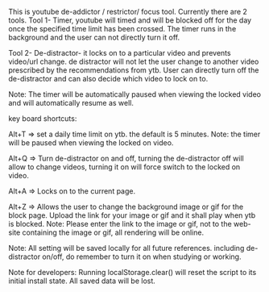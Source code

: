 This is youtube de-addictor / restrictor/ focus tool. Currently there are 2 tools. 
Tool 1- Timer, youtube will timed and will be blocked off for the day once the specified time limit has been crossed. The timer runs in the background and
the user can not directly turn it off.

Tool 2- De-distractor- it locks on to a particular video and prevents video/url change. de distractor will not let the user change to another video prescribed by the recommendations from ytb. User can directly turn off the de-distractor and can also decide which video to lock on to.

Note: The timer will be automatically paused when viewing the locked video and will automatically resume as well.



key board shortcuts:

Alt+T => set a daily time limit on ytb. the default is 5 minutes. Note: the timer will be paused when viewing the locked on video.


Alt+Q => Turn de-distractor on and off, turning the de-distractor off will allow to change videos, turning it on will force switch to the locked on video.


Alt+A => Locks on to the current page.


Alt+Z => Allows the user to change the background image or gif for the block page. Upload the link for your image or gif and it shall play when ytb is blocked.
Note: Please enter the link to the image or gif, not to the web-site containing the image or gif, all rendering will be online.


Note: All setting will be saved locally for all future references. including de-distractor on/off, do remember to turn it on when studying or working.

Note for developers: Running localStorage.clear() will reset the script to its initial install state. All saved data will be lost.
